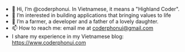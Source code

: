 - 👋 Hi, I’m @coderphonui. In Vietnamese, it means a "Highland Coder".
- 👀 I’m interested in building applications that bringing values to life
- 🌱 I’m a farmer, a developer and a father of a lovely daughter.
- 📫 How to reach me: email me at coderphonui@gmail.com
- I share my experience in my Vietnamese blog: https://www.coderphonui.com

<!---
coderphonui/coderphonui is a ✨ special ✨ repository because its `README.md` (this file) appears on your GitHub profile.
You can click the Preview link to take a look at your changes.
--->
